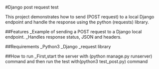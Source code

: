 #Django post request test

This project demonstrates how to send (POST request) to a local Django endpoint and handle the response using the python (requests) library.

##Features
_Example of sending a POST request to a Django local endpoint.
_Handles response status, JSON and headers.


##Requirements
_Python3
_Django
_request library

##How to run
_First,start the server with (python manage.py runserver) command and then run the test with(python3 test_post.py) command
